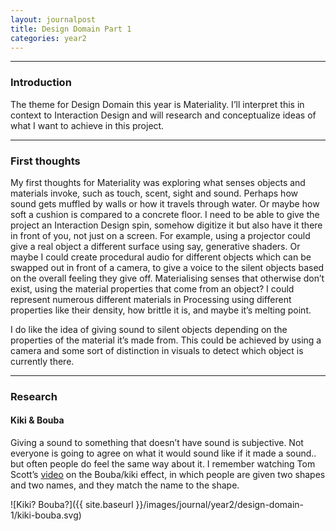 ```yaml
---
layout: journalpost
title: Design Domain Part 1
categories: year2
---
```


---

### Introduction

The theme for Design Domain this year is Materiality. I’ll interpret this in context to Interaction Design and will research and conceptualize ideas of what I want to achieve in this project.

---

### First thoughts

My first thoughts for Materiality was exploring what senses objects and materials invoke, such as touch, scent, sight and sound. Perhaps how sound gets muffled by walls or how it travels through water. Or maybe how soft a cushion is compared to a concrete floor. I need to be able to give the project an Interaction Design spin, somehow digitize it but also have it there in front of you, not just on a screen. For example, using a projector could give a real object a different surface using say, generative shaders. Or maybe I could create procedural audio for different objects which can be swapped out in front of a camera, to give a voice to the silent objects based on the overall feeling they give off. Materialising senses that otherwise don’t exist, using the material properties that come from an object? I could represent numerous different materials in Processing using different properties like their density, how brittle it is, and maybe it’s melting point.

I do like the idea of giving sound to silent objects depending on the properties of the material it’s made from. This could be achieved by using a camera and some sort of distinction in visuals to detect which object is currently there.

---

### Research

#### Kiki & Bouba

Giving a sound to something that doesn’t have sound is subjective. Not everyone is going to agree on what it would sound like if it made a sound.. but often people do feel the same way about it. I remember watching Tom Scott’s [video](https://youtu.be/1TDIAObsqcs) on the Bouba/kiki effect, in which people are given two shapes and two names, and they match the name to the shape. 

![Kiki? Bouba?]({{ site.baseurl }}/images/journal/year2/design-domain-1/kiki-bouba.svg)




